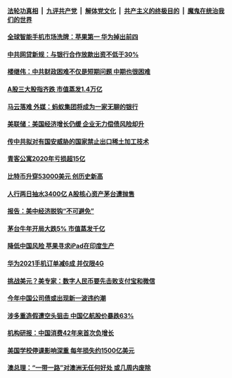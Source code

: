 

####  [法轮功真相](../../../../basic/blob/master/README.md?t=02231631) &nbsp;|&nbsp; [九评共产党](../../../../9ping.md/blob/master/README.md?t=02231631) &nbsp;|&nbsp; [解体党文化](../../../../jtdwh.md/blob/master/README.md?t=02231631)  &nbsp;|&nbsp; [共产主义的终极目的](../../../../gczydzjmd.md/blob/master/README.md?t=02231631) &nbsp;|&nbsp; [魔鬼在统治我们的世界](../../../../mgztzwmdsj.md/blob/master/README.md?t=02231631) 

#### [全球智能手机市场洗牌：苹果第一 华为掉出前四](../pages/soh7/477242.md?t=02231631) 
#### [中共网贷新规：与银行合作放款出资不低于30%](../pages/soh7/477227.md?t=02231631) 
#### [楼继伟：中共财政困难不仅是短期问题 中期也很困难](../pages/soh7/477206.md?t=02231631) 
#### [A股三大股指齐跌 市值蒸发1.4万亿](../pages/soh7/477197.md?t=02231631) 
#### [马云落难 外媒：蚂蚁集团将成为一家无聊的银行](../pages/soh7/476678.md?t=02231631) 
#### [美联储：美国经济增长仍缓 企业无力偿债风险却升](../pages/soh7/476411.md?t=02231631) 
#### [传中共拟对有国安威胁的国家禁止出口稀土加工技术](../pages/soh7/476231.md?t=02231631) 
#### [青客公寓2020年亏损超15亿](../pages/soh7/476216.md?t=02231631) 
#### [比特币升穿53000美元 创历史新高](../pages/soh7/476204.md?t=02231631) 
#### [人行两日抽水3400亿  A股核心资产茅台遭抛售](../pages/soh7/476189.md?t=02231631) 
#### [报告：美中经济脱钩“不可避免”](../pages/soh7/475844.md?t=02231631) 
#### [茅台牛年开局大跌5% 市值蒸发千亿](../pages/soh7/475832.md?t=02231631) 
#### [降低中国风险  苹果寻求iPad在印度生产](../pages/soh7/475829.md?t=02231631) 
#### [华为2021手机订单减6成 并仅限4G](../pages/soh7/475826.md?t=02231631) 
#### [挑战美元？美专家：数字人民币要先击败支付宝和微信](../pages/soh7/475490.md?t=02231631) 
#### [今年中国公司债或出现新一波违约潮](../pages/soh7/475466.md?t=02231631) 
#### [涉多重造假遭空头狙击 中国亿航股价暴跌63%](../pages/soh7/475448.md?t=02231631) 
#### [机构研报：中国消费42年来首次负增长](../pages/soh7/475442.md?t=02231631) 
#### [美国学校停课影响深重 每年损失约1500亿美元](../pages/soh7/475274.md?t=02231631) 
#### [澳总理：“一带一路”对澳洲无任何好处 或几周内废除](../pages/soh7/475115.md?t=02231631) 
